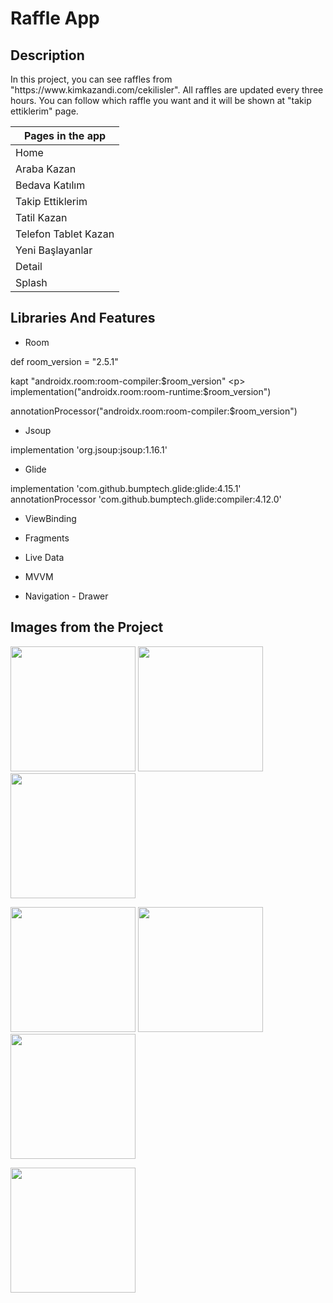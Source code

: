 # Raffle App

Description
-------------

<p>
In this project, you can see raffles from "https://www.kimkazandi.com/cekilisler". All raffles are updated every three hours.
You can follow which raffle you want and it will be shown at "takip ettiklerim" page.
  
| Pages in the app |
| --------- |
|  Home     |
|  Araba Kazan    | 
|  Bedava Katılım     |
|  Takip Ettiklerim  |
|  Tatil Kazan  |
|  Telefon Tablet Kazan   |
|  Yeni Başlayanlar   |
|  Detail   |
|  Splash   |
  
## Libraries And Features
  
 - Room <p>
   
def room_version = "2.5.1" <p>
kapt "androidx.room:room-compiler:$room_version" <p> 
implementation("androidx.room:room-runtime:$room_version") <p>
annotationProcessor("androidx.room:room-compiler:$room_version") <p>

  - Jsoup <p>

implementation 'org.jsoup:jsoup:1.16.1'

  - Glide <p>

implementation 'com.github.bumptech.glide:glide:4.15.1'
annotationProcessor 'com.github.bumptech.glide:compiler:4.12.0'
  
  - ViewBinding <p>
    
  - Fragments <p>
   
  - Live Data <p>  
  
  - MVVM <p> 
   
  - Navigation - Drawer <p> 

## Images from the Project
   
   
<a href="https://github.com/enesokurterzi/raffle-app/assets/113862251/ba0f096e-89e9-4496-b651-372af6c92912" target="_blank">
<img src="https://github.com/enesokurterzi/raffle-app/assets/113862251/ba0f096e-89e9-4496-b651-372af6c92912" width="200" style="max-width:100%;"></a>
   
<a href="https://github.com/enesokurterzi/raffle-app/assets/113862251/2483c567-93d8-4751-b5ca-68d4f8c2c9b6" target="_blank">
<img src="https://github.com/enesokurterzi/raffle-app/assets/113862251/2483c567-93d8-4751-b5ca-68d4f8c2c9b6" width="200" style="max-width:100%;"></a>
   
<a href="https://github.com/enesokurterzi/raffle-app/assets/113862251/4f8bbf2c-4e4d-4d5e-9a42-91b274d6fca6" target="_blank">
<img src="https://github.com/enesokurterzi/raffle-app/assets/113862251/4f8bbf2c-4e4d-4d5e-9a42-91b274d6fca6" width="200" style="max-width:100%;"></a>
   
   <p>
     
<a href="https://github.com/enesokurterzi/raffle-app/assets/113862251/dd200a35-0213-4d84-9ca4-8787b7a5f796" target="_blank">
<img src="https://github.com/enesokurterzi/raffle-app/assets/113862251/dd200a35-0213-4d84-9ca4-8787b7a5f796" width="200" style="max-width:100%;"></a>
     
<a href="https://github.com/enesokurterzi/raffle-app/assets/113862251/48102792-e232-4b76-84b4-0ea0076414b2" target="_blank">
<img src="https://github.com/enesokurterzi/raffle-app/assets/113862251/48102792-e232-4b76-84b4-0ea0076414b2" width="200" style="max-width:100%;"></a>
     
<a href="https://github.com/enesokurterzi/raffle-app/assets/113862251/010dc3b7-03bb-4fae-88bd-9986ab433469" target="_blank">
<img src="https://github.com/enesokurterzi/raffle-app/assets/113862251/010dc3b7-03bb-4fae-88bd-9986ab433469" width="200" style="max-width:100%;"></a>

   <p>
   
<a href="https://github.com/enesokurterzi/raffle-app/assets/113862251/9254d942-df01-4a86-ace4-e079fdc0abf0" target="_blank">
<img src="https://github.com/enesokurterzi/raffle-app/assets/113862251/9254d942-df01-4a86-ace4-e079fdc0abf0" width="200" style="max-width:100%;"></a>
     
